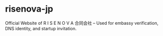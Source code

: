 # risenova-jp
Official Website of R I S E N O V A 合同会社 – Used for embassy verification, DNS identity, and startup invitation.
